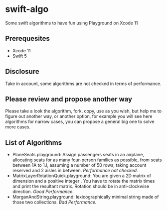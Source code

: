 # swift-algo
Some swift algorithms to have fun using Playground on Xcode 11

## Prerequesites
- Xcode 11
- Swift 5

## Disclosure
Take in account, some algorithms are not checked in terms of performance.

## Please review and propose another way
Please take a look the algorithm, fork, copy, use as you wish, but help me to figure out another way, or another option, for example you will see here algorithms for narrow cases, you can propose a general big one to solve more cases.

## List of Algorithms
- PlaneSeats.playground: Assign passengers seats in an airplane, allocating seats for as many four-person families as possible, from seats between 1A to 1J, assuming a number of 50 rows, taking account reserved and 2 aisles in between. *Performance not checked.*
- MatrixLayerRotationQuick.playground: You are given a 2D matrix of dimension  and a positive integer . You have to rotate the matrix  times and print the resultant matrix. Rotation should be in anti-clockwise direction. *Good Performance.*
- MorganAndString.playground: lexicographically minimal string made of those two collections. *Bad Performance.*

